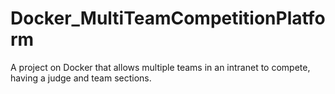 # Docker_MultiTeamCompetitionPlatform
A project on Docker that allows multiple teams in an intranet to compete, having a judge and team sections.
